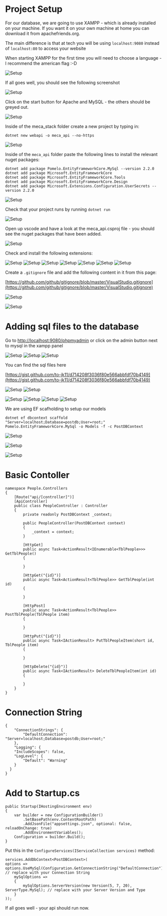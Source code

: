 # Project Setup

For our database, we are going to use XAMPP - which is already installed on your machine. If you want it on your own machine at home you can download it from apachefriends.org.

The main difference is that at tech you will be using `localhost:9080` instead of `localhost:80` to access your website

When starting XAMPP for the first time you will need to choose a language - I recommend the american flag :-D

![Setup](images/Setup01.png)

If all goes well, you should see the following screenshot

![Setup](images/Setup02.png)

Click on the start button for Apache and MySQL - the others should be greyed out.

![Setup](images/Setup03.png)

Inside of the meca_stack folder create a new project by typing in:

```
dotnet new webapi -o meca_api --no-https
```

![Setup](images/Setup04.png)

Inside of the `meca_api` folder paste the following lines to install the relevant nuget packages:

```
dotnet add package Pomelo.EntityFrameworkCore.MySql --version 2.2.0
dotnet add package Microsoft.EntityFrameworkCore
dotnet add package Microsoft.EntityFrameworkCore.Tools
dotnet add package Microsoft.EntityFrameworkCore.Design
dotnet add package Microsoft.Extensions.Configuration.UserSecrets --version 2.2.0
```

![Setup](images/Setup06.png)

Check that your project runs by running `dotnet run`

![Setup](images/Setup07.png)

Open up vscode and have a look at the meca_api.csproj file - you should see the nuget packages that have been added.

![Setup](images/Setup08.png)

Check and install the following extensions:

![Setup](images/Setup09.png)
![Setup](images/Setup10.png)
![Setup](images/Setup30.png)
![Setup](images/Setup25.png)
![Setup](images/Setup26.png)
![Setup](images/Setup27.png)
![Setup](images/Setup28.png)

Create a `.gitignore` file and add the following content in it from this page:

[https://github.com/github/gitignore/blob/master/VisualStudio.gitignore](https://github.com/github/gitignore/blob/master/VisualStudio.gitignore)

![Setup](images/Setup11.png)

![Setup](images/Setup12.png)

# Adding sql files to the database

Go to [http://localhost:9080/phpmyadmin](http://localhost:9080/phpmyadmin) or click on the admin button next to mysql in the xampp panel


![Setup](images/Setup13.png)
![Setup](images/Setup14.png)
![Setup](images/Setup15.png)

You can find the sql files here

[https://gist.github.com/to-jk11/d714208f3036f80e566abbfdf70b4149](https://gist.github.com/to-jk11/d714208f3036f80e566abbfdf70b4149)

![Setup](images/Setup17.png)
![Setup](images/Setup18.png)

![Setup](images/Setup19.png)
![Setup](images/Setup20.png)
![Setup](images/Setup21.png)
![Setup](images/Setup22.png)

We are using EF scafholding to setup our models

```
dotnet ef dbcontext scaffold "Server=localhost;Database=postdb;User=root;" Pomelo.EntityFrameworkCore.MySql -o Models -f -c PostDBContext 
```

![Setup](images/Setup23.png)

![Setup](images/Setup24.png)

![Setup](images/Setup29.png)


# Basic Contoller

```
namespace People.Controllers
{
    [Route("api/[controller]")]
    [ApiController]
    public class PeopleController : Controller
    {
        private readonly PostDBContext _context;

        public PeopleController(PostDBContext context)
        {
            _context = context;
        }

        [HttpGet]
        public async Task<ActionResult<IEnumerable<TblPeople>>> GetTblPeople()
        {
            
        }

        [HttpGet("{id}")]
        public async Task<ActionResult<TblPeople>> GetTblPeople(int id)
        {   

        }

        [HttpPost]
        public async Task<ActionResult<TblPeople>> PostTblPeople(TblPeople item)
        {

        }

        [HttpPut("{id}")]
        public async Task<IActionResult> PutTblPeopleItem(short id, TblPeople item)
        {

        }

        [HttpDelete("{id}")]
        public async Task<IActionResult> DeleteTblPeopleItem(int id)
        {

        }
    }
}
```

# Connection String

```
{
    "ConnectionStrings": {
        "DefaultConnection": "Server=localhost;Database=postdb;User=root;"
    },
    "Logging": {
    "IncludeScopes": false,
    "LogLevel": {
        "Default": "Warning"
    }
  }
}
```

# Add to Startup.cs

```
public Startup(IHostingEnvironment env)
{
    var builder = new ConfigurationBuilder()
        .SetBasePath(env.ContentRootPath)
        .AddJsonFile("appsettings.json", optional: false, reloadOnChange: true)
        .AddEnvironmentVariables();
    Configuration = builder.Build();
}
```

Put this in the `ConfigureServices(IServiceCollection services)` method:

```
services.AddDbContext<PostDBContext>( 
options => options.UseMySql(Configuration.GetConnectionString("DefaultConnection"), // replace with your Connection String
    mySqlOptions =>
    {
        mySqlOptions.ServerVersion(new Version(5, 7, 20), ServerType.MySql); // replace with your Server Version and Type
    }
));
````

If all goes well - your api should run now.
